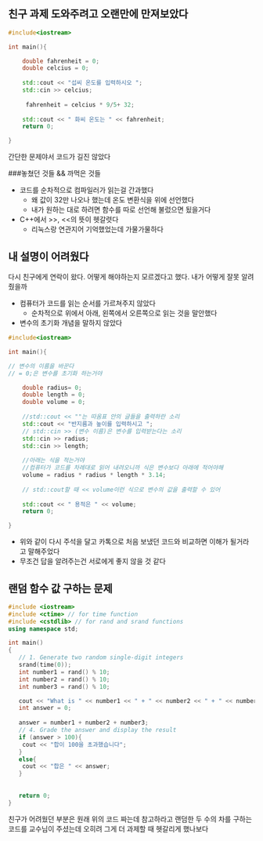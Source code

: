 ## 친구 과제 도와주려고 오랜만에 만져보았다

```c++
#include<iostream>

int main(){

    double fahrenheit = 0;
    double celcius = 0;
    
    std::cout << "섭씨 온도를 입력하시오 ";
    std::cin >> celcius;
    
	 fahrenheit = celcius * 9/5+ 32;
	
    std::cout << " 화씨 온도는 " << fahrenheit;
    return 0;

}
```

간단한 문제야서 코드가 길진 않았다

###놓쳤던 것들 && 까먹은 것들

* 코드를 순차적으로 컴파일러가 읽는걸 간과했다
	* 왜 값이 32만 나오나 했는데 온도 변환식을 위에 선언했다
	* 내가 원하는 대로 하려면 함수를 따로 선언해 불렀으면 됬을거다
* C++에서 >>, <<의 뜻이 헷갈렷다
	* 리눅스랑 연관지어 기억했었는데 가물가물하다

## 내 설명이 어려웠다

다시 친구에게 연락이 왔다. 어떻게 해야하는지 모르겠다고 했다. 내가 어떻게 잘못 알려줬을까

* 컴퓨터가 코드를 읽는 순서를 가르쳐주지 않았다
	* 순차적으로 위에서 아래, 왼쪽에서 오른쪽으로 읽는 것을 말안했다
* 변수의 초기화 개념을 말하지 않았다

```c++
#include<iostream>

int main(){

// 변수의 이름을 바꾼다
// = 0;은 변수를 초기화 하는거야

    double radius= 0;
    double length = 0;
    double volume = 0;
	
	//std::cout << ""는 따옴표 안의 글들을 출력하란 소리
    std::cout << "반지름과 높이를 입력하시고 ";
	// std::cin >> (변수 이름)은 변수를 입력받는다는 소리
    std::cin >> radius;
    std::cin >> length;
	
	//아래는 식을 적는거야
	//컴퓨터가 코드를 차례대로 읽어 내려오니까 식은 변수보다 아래에 적어야해
	volume = radius * radius * length * 3.14;
	
	// std::cout할 때 << volume이런 식으로 변수의 값을 출력할 수 있어
	
    std::cout << " 용적은 " << volume;
    return 0;

}
```

* 위와 같이 다시 주석을 달고 카톡으로 처음 보냈던 코드와 비교하면 이해가 될거라고 말해주었다
* 무조건 답을 알려주는건 서로에게 좋지 않을 것 같다

## 랜덤 함수 값 구하는 문제

```c++
#include <iostream>
#include <ctime> // for time function
#include <cstdlib> // for rand and srand functions
using namespace std;

int main()
{
   // 1. Generate two random single-digit integers
   srand(time(0));
   int number1 = rand() % 10;
   int number2 = rand() % 10;
   int number3 = rand() % 10;

   cout << "What is " << number1 << " + " << number2 << " + " << number3 << "? ";
   int answer = 0;
   
   answer = number1 + number2 + number3;
   // 4. Grade the answer and display the result
   if (answer > 100){
   	cout << "합이 100을 초과했습니다";
   }
   else{
   	cout << "합은 " << answer;
   }
   
   
   return 0;
}
```

친구가 어려웠던 부분은 원래 위의 코드 짜는데 참고하라고 랜덤한 두 수의 차를 구하는 코드를 교수님이 주셨는데 오히려 그게 더 과제할 때 헷갈리게 했나보다
